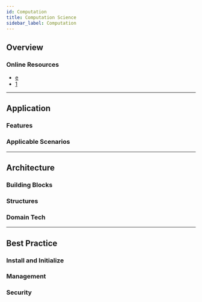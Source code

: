 ```yaml
---
id: Computation
title: Computation Science
sidebar_label: Computation
---
```


## Overview

### Online Resources

- [e](https://www.mongodb.com)
- [1](https://docs.mongodb.com/)

---

## Application

### Features

### Applicable Scenarios

---

## Architecture

### Building Blocks

### Structures

### Domain Tech

---

## Best Practice

### Install and Initialize

### Management

### Security
